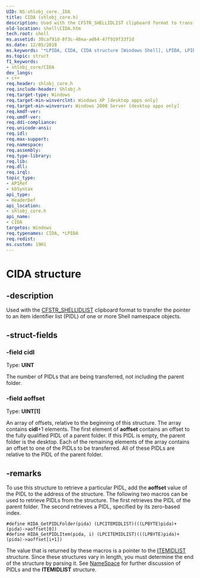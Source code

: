 ```yaml
---
UID: NS:shlobj_core._IDA
title: CIDA (shlobj_core.h)
description: Used with the CFSTR_SHELLIDLIST clipboard format to transfer the pointer to an item identifier list (PIDL) of one or more Shell namespace objects.
old-location: shell\CIDA.htm
tech.root: shell
ms.assetid: 30caf91d-8f3c-48ea-ad64-47f919f33f1d
ms.date: 12/05/2018
ms.keywords: '*LPIDA, CIDA, CIDA structure [Windows Shell], LPIDA, LPIDA structure pointer [Windows Shell], _IDA, _win32_CIDA, shell.CIDA, shlobj_core/CIDA, shlobj_core/LPIDA'
ms.topic: struct
f1_keywords:
- shlobj_core/CIDA
dev_langs:
- c++
req.header: shlobj_core.h
req.include-header: Shlobj.h
req.target-type: Windows
req.target-min-winverclnt: Windows XP [desktop apps only]
req.target-min-winversvr: Windows 2000 Server [desktop apps only]
req.kmdf-ver: 
req.umdf-ver: 
req.ddi-compliance: 
req.unicode-ansi: 
req.idl: 
req.max-support: 
req.namespace: 
req.assembly: 
req.type-library: 
req.lib: 
req.dll: 
req.irql: 
topic_type:
- APIRef
- kbSyntax
api_type:
- HeaderDef
api_location:
- shlobj_core.h
api_name:
- CIDA
targetos: Windows
req.typenames: CIDA, *LPIDA
req.redist: 
ms.custom: 19H1
---
```


# CIDA structure


## -description


Used with the <a href="https://docs.microsoft.com/windows/desktop/shell/clipboard">CFSTR_SHELLIDLIST</a> clipboard format to transfer the pointer to an item identifier list (PIDL) of one or more Shell namespace objects.


## -struct-fields




### -field cidl

Type: <b>UINT</b>

The number of PIDLs that are being transferred, not including the parent folder.


### -field aoffset

Type: <b>UINT[1]</b>

An array of offsets, relative to the beginning of this structure. The array contains <b>cidl</b>+1 elements. The first element of <b>aoffset</b> contains an offset to the fully qualified PIDL of a parent folder. If this PIDL is empty, the parent folder is the desktop. Each of the remaining elements of the array contains an offset to one of the PIDLs to be transferred. All of these PIDLs are relative to the PIDL of the parent folder.


## -remarks



To use this structure to retrieve a particular PIDL, add the <b>aoffset</b> value of the PIDL to the address of the structure. The following two macros can be used to retrieve PIDLs from the structure. The first retrieves the PIDL of the parent folder. The second retrieves a PIDL, specified by its zero-based index.
				
                


```
#define HIDA_GetPIDLFolder(pida) (LPCITEMIDLIST)(((LPBYTE)pida)+(pida)->aoffset[0])
#define HIDA_GetPIDLItem(pida, i) (LPCITEMIDLIST)(((LPBYTE)pida)+(pida)->aoffset[i+1])
```


The value that is returned by these macros is a pointer to the <a href="https://docs.microsoft.com/windows/desktop/api/shtypes/ns-shtypes-itemidlist">ITEMIDLIST</a> structure. Since these structures vary in length, you must determine the end of the structure by parsing it. See <a href="https://docs.microsoft.com/windows/desktop/shell/shell-namespace">NameSpace</a> for further discussion of PIDLs and the <b>ITEMIDLIST</b> structure.



